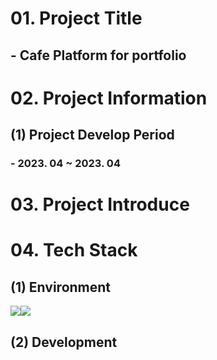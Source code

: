 # 01. Project Title
## - Cafe Platform for portfolio
# 02. Project Information
## (1) Project Develop Period
### - 2023. 04 ~ 2023. 04
# 03. Project Introduce
# 04. Tech Stack
## (1) Environment
<img src="https://img.shields.io/badge/intellij-000000?style=for-the-badge&logo=intellijidea&logoColor=white"><img src="https://img.shields.io/badge/postman-FF6C37?style=for-the-badge&logo=postman&logoColor=white">
## (2) Development
